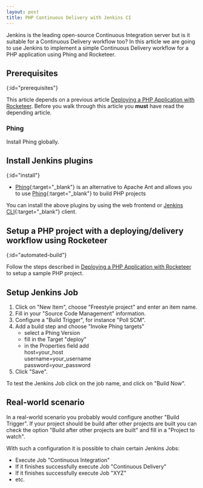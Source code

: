 ```yaml
---
layout: post
title: PHP Continuous Delivery with Jenkins CI
---
```


Jenkins is the leading open-source Continuous Integration server but is it suitable for a Continuous Delivery workflow
too? In this article we are going to use Jenkins to implement a simple Continuous Delivery workflow for a PHP 
application using Phing and Rocketeer.

## Prerequisites
{:id="prerequisites"}

This article depends on a previous article [Deploying a PHP Application with Rocketeer](2016/10/08/deploying-php-application-with-rocketeer.html).
Before you walk through this article you **must** have read the depending article.

### Phing

Install Phing globally.

## Install Jenkins plugins
{:id="install"}

- [Phing][jkPhing]{:target="_blank"} is an alternative to Apache Ant and allows you to use [Phing][phing]{:target="_blank"} to build PHP projects 

You can install the above plugins by using the web frontend or [Jenkins CLI][jkCLI]{:target="_blank"} client.

## Setup a PHP project with a deploying/delivery workflow using Rocketeer
{:id="automated-build"}

Follow the steps described in [Deploying a PHP Application with Rocketeer](2016/10/08/deploying-php-application-with-rocketeer.html)
to setup a sample PHP project.

## Setup Jenkins Job

1. Click on "New Item", choose "Freestyle project" and enter an item name.
2. Fill in your "Source Code Management" information.
3. Configure a "Build Trigger", for instance "Poll SCM".
4. Add a build step and choose "Invoke Phing targets"
   - select a Phing Version
   - fill in the Target "deploy"
   - in the Properties field add  
     host=your_host  
     username=your_username  
     password=your_password    
5. Click "Save".

To test the Jenkins Job click on the job name, and click on "Build Now".

## Real-world scenario

In a real-world scenario you probably would configure another "Build Trigger". If your project should be build after 
other projects are built you can check the option "Build after other projects are built" and fill in a "Project to 
watch". 

With such a configuration it is possible to chain certain Jenkins Jobs:

- Execute Job "Continuous Integration" 
- If it finishes successfully execute Job "Continuous Delivery"
- If it finishes successfully execute Job "XYZ"
- etc.



[jkPhing]: https://wiki.jenkins-ci.org/display/JENKINS/Phing+Plugin
[phing]: https://www.phing.info/trac/
[jkCLI]: https://wiki.jenkins-ci.org/display/JENKINS/Jenkins+CLI
